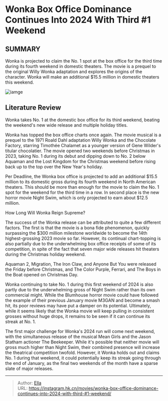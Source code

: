 # Wonka Box Office Dominance Continues Into 2024 With Third #1 Weekend


## SUMMARY 



  Wonka is projected to claim the No. 1 spot at the box office for the third time during its fourth weekend in domestic theaters.   The movie is a prequel to the original Willy Wonka adaptation and explores the origins of the character.   Wonka will make an additional $15.5 million in domestic theaters this weekend.  

![iamge](https://static1.srcdn.com/wordpress/wp-content/uploads/2024/01/timothee-chalamet-as-willy-in-wonka.jpg)

## Literature Review

Wonka takes No. 1 at the domestic box office for its third weekend, beating the weekend&#39;s new wide release and multiple holiday titles.




Wonka has topped the box office charts once again. The movie musical is a prequel to the 1971 Roald Dahl adaptation Willy Wonka and the Chocolate Factory, starring Timothée Chalamet as a younger version of Gene Wilder&#39;s titular chocolatier. The movie opened two weekends before Christmas in 2023, taking No. 1 during its debut and dipping down to No. 2 below Aquaman and the Lost Kingdom for the Christmas weekend before rising back up to the top over the New Year&#39;s holiday.




Per Deadline, the Wonka box office is projected to add an additional $15.5 million to its domestic gross during its fourth weekend in North American theaters. This should be more than enough for the movie to claim the No. 1 spot for the weekend for the third time in a row. In second place is the new horror movie Night Swim, which is only projected to earn about $12.5 million.


 How Long Will Wonka Reign Supreme? 
          

The success of the Wonka release can be attributed to quite a few different factors. The first is that the movie is a bona fide phenomenon, quickly surpassing the $300 million milestone worldwide to become the 14th highest-grossing 2023 movie so far. However, its continual chart-topping is also partially due to the underwhelming box office receipts of some of its competition, in spite of the fact that seven major wide releases hit theaters during the Christmas holiday weekend.






Aquaman 2, Migration, The Iron Claw, and Anyone But You were released the Friday before Christmas, and The Color Purple, Ferrari, and The Boys in the Boat opened on Christmas Day.




Wonka continuing to take No. 1 during this first weekend of 2024 is also partly due to the underwhelming gross of Night Swim rather than its own commercial might. While the Blumhouse horror movie could have followed the example of their previous January movie M3GAN and become a smash hit, its poor reviews may have put a damper on its potential. Ultimately, while it seems likely that the Wonka movie will keep pulling in consistent grosses without huge drops, it remains to be seen if it can continue its streak at No. 1.

The first major challenge for Wonka&#39;s 2024 run will come next weekend, with the simultaneous release of the musical Mean Girls and the Jason Statham actioner The Beekeeper. While it&#39;s possible that neither movie will gross much higher than Night Swim, their combined presence will increase the theatrical competition twofold. However, it Wonka holds out and claims No. 1 during that weekend, it could potentially keep its streak going through the end of January, as the final two weekends of the month have a sparse slate of major releases.






---

> Author: [Ella](https://instagram.hk.cn/)  
> URL: https://instagram.hk.cn/movies/wonka-box-office-dominance-continues-into-2024-with-third-#1-weekend/  

